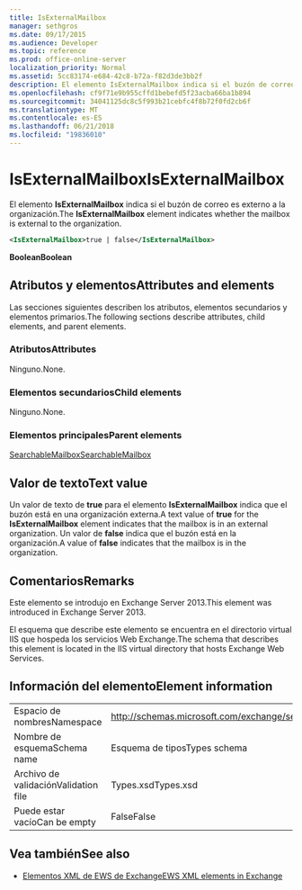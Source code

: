 ```yaml
---
title: IsExternalMailbox
manager: sethgros
ms.date: 09/17/2015
ms.audience: Developer
ms.topic: reference
ms.prod: office-online-server
localization_priority: Normal
ms.assetid: 5cc83174-e684-42c8-b72a-f82d3de3bb2f
description: El elemento IsExternalMailbox indica si el buzón de correo es externo a la organización.
ms.openlocfilehash: cf9f71e9b955cffd1bebefd5f23acba66ba1b894
ms.sourcegitcommit: 34041125dc8c5f993b21cebfc4f8b72f0fd2cb6f
ms.translationtype: MT
ms.contentlocale: es-ES
ms.lasthandoff: 06/21/2018
ms.locfileid: "19836010"
---
```

# <a name="isexternalmailbox"></a><span data-ttu-id="59e11-103">IsExternalMailbox</span><span class="sxs-lookup"><span data-stu-id="59e11-103">IsExternalMailbox</span></span>

<span data-ttu-id="59e11-104">El elemento **IsExternalMailbox** indica si el buzón de correo es externo a la organización.</span><span class="sxs-lookup"><span data-stu-id="59e11-104">The **IsExternalMailbox** element indicates whether the mailbox is external to the organization.</span></span> 
  
```XML
<IsExternalMailbox>true | false</IsExternalMailbox>
```

 <span data-ttu-id="59e11-105">**Boolean**</span><span class="sxs-lookup"><span data-stu-id="59e11-105">**Boolean**</span></span>
## <a name="attributes-and-elements"></a><span data-ttu-id="59e11-106">Atributos y elementos</span><span class="sxs-lookup"><span data-stu-id="59e11-106">Attributes and elements</span></span>

<span data-ttu-id="59e11-107">Las secciones siguientes describen los atributos, elementos secundarios y elementos primarios.</span><span class="sxs-lookup"><span data-stu-id="59e11-107">The following sections describe attributes, child elements, and parent elements.</span></span>
  
### <a name="attributes"></a><span data-ttu-id="59e11-108">Atributos</span><span class="sxs-lookup"><span data-stu-id="59e11-108">Attributes</span></span>

<span data-ttu-id="59e11-109">Ninguno.</span><span class="sxs-lookup"><span data-stu-id="59e11-109">None.</span></span>
  
### <a name="child-elements"></a><span data-ttu-id="59e11-110">Elementos secundarios</span><span class="sxs-lookup"><span data-stu-id="59e11-110">Child elements</span></span>

<span data-ttu-id="59e11-111">Ninguno.</span><span class="sxs-lookup"><span data-stu-id="59e11-111">None.</span></span>
  
### <a name="parent-elements"></a><span data-ttu-id="59e11-112">Elementos principales</span><span class="sxs-lookup"><span data-stu-id="59e11-112">Parent elements</span></span>

[<span data-ttu-id="59e11-113">SearchableMailbox</span><span class="sxs-lookup"><span data-stu-id="59e11-113">SearchableMailbox</span></span>](searchablemailbox.md)
  
## <a name="text-value"></a><span data-ttu-id="59e11-114">Valor de texto</span><span class="sxs-lookup"><span data-stu-id="59e11-114">Text value</span></span>

<span data-ttu-id="59e11-115">Un valor de texto de **true** para el elemento **IsExternalMailbox** indica que el buzón está en una organización externa.</span><span class="sxs-lookup"><span data-stu-id="59e11-115">A text value of **true** for the **IsExternalMailbox** element indicates that the mailbox is in an external organization.</span></span> <span data-ttu-id="59e11-116">Un valor de **false** indica que el buzón está en la organización.</span><span class="sxs-lookup"><span data-stu-id="59e11-116">A value of **false** indicates that the mailbox is in the organization.</span></span> 
  
## <a name="remarks"></a><span data-ttu-id="59e11-117">Comentarios</span><span class="sxs-lookup"><span data-stu-id="59e11-117">Remarks</span></span>

<span data-ttu-id="59e11-118">Este elemento se introdujo en Exchange Server 2013.</span><span class="sxs-lookup"><span data-stu-id="59e11-118">This element was introduced in Exchange Server 2013.</span></span>
  
<span data-ttu-id="59e11-119">El esquema que describe este elemento se encuentra en el directorio virtual IIS que hospeda los servicios Web Exchange.</span><span class="sxs-lookup"><span data-stu-id="59e11-119">The schema that describes this element is located in the IIS virtual directory that hosts Exchange Web Services.</span></span>
  
## <a name="element-information"></a><span data-ttu-id="59e11-120">Información del elemento</span><span class="sxs-lookup"><span data-stu-id="59e11-120">Element information</span></span>

|||
|:-----|:-----|
|<span data-ttu-id="59e11-121">Espacio de nombres</span><span class="sxs-lookup"><span data-stu-id="59e11-121">Namespace</span></span>  <br/> |http://schemas.microsoft.com/exchange/services/2006/types  <br/> |
|<span data-ttu-id="59e11-122">Nombre de esquema</span><span class="sxs-lookup"><span data-stu-id="59e11-122">Schema name</span></span>  <br/> |<span data-ttu-id="59e11-123">Esquema de tipos</span><span class="sxs-lookup"><span data-stu-id="59e11-123">Types schema</span></span>  <br/> |
|<span data-ttu-id="59e11-124">Archivo de validación</span><span class="sxs-lookup"><span data-stu-id="59e11-124">Validation file</span></span>  <br/> |<span data-ttu-id="59e11-125">Types.xsd</span><span class="sxs-lookup"><span data-stu-id="59e11-125">Types.xsd</span></span>  <br/> |
|<span data-ttu-id="59e11-126">Puede estar vacío</span><span class="sxs-lookup"><span data-stu-id="59e11-126">Can be empty</span></span>  <br/> |<span data-ttu-id="59e11-127">False</span><span class="sxs-lookup"><span data-stu-id="59e11-127">False</span></span>  <br/> |
   
## <a name="see-also"></a><span data-ttu-id="59e11-128">Vea también</span><span class="sxs-lookup"><span data-stu-id="59e11-128">See also</span></span>



- [<span data-ttu-id="59e11-129">Elementos XML de EWS de Exchange</span><span class="sxs-lookup"><span data-stu-id="59e11-129">EWS XML elements in Exchange</span></span>](ews-xml-elements-in-exchange.md)

